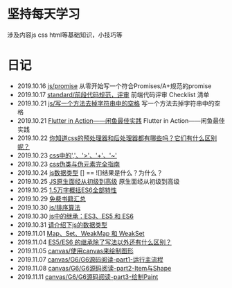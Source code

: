 # 坚持每天学习

涉及内容js css html等基础知识，小技巧等

# 日记
- 2019.10.16 [js/promise](https://github.com/youwd/Advanced-Frontend/tree/master/js/promise) 从零开始写一个符合Promises/A+规范的promise
- 2019.10.17 [standard/前段代码规范，评审](./standard/前段代码规范.md) 前端代码评审 Checklist 清单
- 2019.10.21 [js/写一个方法去掉字符串中的空格](https://github.com/youwd/Advanced-Frontend/tree/master/js/20191021) 写一个方法去掉字符串中的空格
- 2019.10.21 [Flutter in Action——闲鱼最佳实践](./doc/FlutternInAction——闲鱼最佳实践.pdf) Flutter in Action——闲鱼最佳实践
- 2019.10.22 [你知道css的预处理器和后处理器都有哪些吗？它们有什么区别呢？](./css/20191022.md)
- 2019.10.23 [css中的','、'>'、'+'、'~'](./css/20191023.md)
- 2019.10.23 [css伪类与伪元素完全指南](./css/20191023-伪类与伪元素.md)
- 2019.10.24 [js数据类型](./js/20191024/20191024.md)  [] == ![]结果是什么？为什么？
- 2019.10.25 [JS原生面经从初级到高级](https://juejin.im/post/5daeefc8e51d4524f007fb15#heading-19) 原生面经从初级到高级
- 2019.10.25 [1.5万字概括ES6全部特性](https://juejin.im/post/5d9bf530518825427b27639d)
- 2019.10.29 [免费书籍汇总](./doc/free-book.md)
- 2019.10.30 [js/排序算法](https://github.com/youwd/Advanced-Frontend/tree/master/js/20191030)
- 2019.10.30 [js中的继承：ES3、ES5 和 ES6](https://github.com/youwd/Advanced-Frontend/tree/master/js/20191030_1)
- 2019.10.31 [请介绍下js的数据类型](https://github.com/youwd/Advanced-Frontend/tree/master/js/20191031)
- 2019.11.01 [Map、Set、WeakMap 和 WeakSet](https://github.com/youwd/Advanced-Frontend/tree/master/js/20191101)
- 2019.11.04 [ES5/ES6 的继承除了写法以外还有什么区别？](https://github.com/youwd/Advanced-Frontend/tree/master/js/20191104)
- 2019.11.05 [canvas/使用canvas来绘制图形](https://github.com/youwd/Advanced-Frontend/tree/master/canvas/20191105_1)
- 2019.11.07 [canvas/G6/G6源码阅读-part1-运行主流程](https://github.com/youwd/Advanced-Frontend/tree/master/canvas/G6/20191107)
- 2019.11.08 [canvas/G6/G6源码阅读-part2-Item与Shape](https://github.com/youwd/Advanced-Frontend/tree/master/canvas/G6/20191108)
- 2019.11.11 [canvas/G6/G6源码阅读-part3-绘制Paint](https://github.com/youwd/Advanced-Frontend/tree/master/canvas/G6/20191111)




